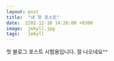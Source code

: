 ```yaml
---
layout: post
title:  "내 첫 포스트"
date:  2202-12-10 14:20:00 +0300
image:  jekyll.jpg
tags:   Jekyll
---
```


첫 블로그 포스트 시험용입니다. 잘 나오네요^^

[jekyll-docs]: https://jekyllrb.com/docs/home
[jekyll-gh]:   https://github.com/jekyll/jekyll
[jekyll-talk]: https://talk.jekyllrb.com/

